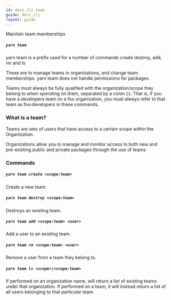 ```yaml
---
id: docs_cli_team
guide: docs_cli
layout: guide
---
```


<p class="lead">Maintain team memberships</p>

##### `yarn team` <a class="toc" id="toc-yarn-team" href="#toc-yarn-team"></a>

yarn team is a prefix used for a number of commands create destroy, add, rm and ls

These are to manage teams in organizations, and change team memberships. yarn team does not handle permissions for packages.

Teams must always be fully qualified with the organization/scope they belong to when operating on them, separated by a colon (:). That is, if you have a developers team on a foo organization, you must always refer to that team as foo:developers in these commands.

### What is a team? <a class="toc" id="toc-what-is-a-team" href="#toc-what-is-a-team"></a>

Teams are sets of users that have access to a certain scope within the Organization.

Organizations allow you to manage and monitor access to both new and pre-existing public and private packages through the use of teams

### Commands <a class="toc" id="toc-commands" href="#toc-commands"></a>

##### `yarn team create <scope:team>` <a class="toc" id="toc-yarn-team-create" href="#toc-yarn-team-create"></a>

Create a new team.

##### `yarn team destroy <scope:team>` <a class="toc" id="toc-yarn-team-destroy" href="#toc-yarn-team-destroy"></a>

Destroys an existing team.

##### `yarn team add <scope:team> <user>` <a class="toc" id="toc-yarn-team-add" href="#toc-yarn-team-add"></a>

Add a user to an existing team.

##### `yarn team rm <scope:team> <user>` <a class="toc" id="toc-yarn-team-rm" href="#toc-yarn-team-rm"></a>

Remove a user from a team they belong to.

##### `yarn team ls <scope>|<scope:team>` <a class="toc" id="toc-yarn-team-ls" href="#toc-yarn-team-ls"></a>

If performed on an organization name, will return a list of existing teams under that organization. If performed on a team, it will instead return a list of all users belonging to that particular team.

